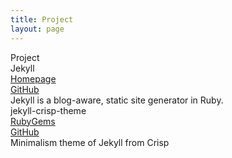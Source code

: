 ```yaml
---
title: Project
layout: page
---
```


<div class="article-title">Project</div>

<div id="project" class="things">
  <div class="things-item">
    <div class="things-title">
      Jekyll
    </div>
    <div class="things-link">
      <div>
        <a href="https://jekyllrb.com/">Homepage</a>
      </div>
      <div>
        <a href="https://github.com/jekyll/jekyll">GitHub</a>
      </div>
    </div>
    <div class="things-list">
      <div>
        Jekyll is a blog-aware, static site generator in Ruby.
      </div>
    </div>
  </div>

  <div class="things-item">
    <div class="things-title">
      jekyll-crisp-theme
    </div>
    <div class="things-link">
      <div>
        <a href="https://rubygems.org/gems/jekyll-crisp-theme">RubyGems</a>
      </div>
      <div>
        <a href="https://github.com/crispgm/jekyll-crisp-theme">GitHub</a>
      </div>
    </div>
    <div class="things-list">
      <div>
        Minimalism theme of Jekyll from Crisp
      </div>
    </div>
  </div>
</div>
